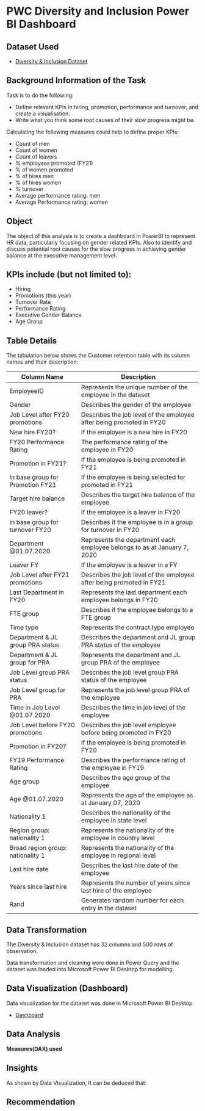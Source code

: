 # PWC Diversity and Inclusion Power BI Dashboard
## Dataset Used
- <a href="https://github.com/kalim-git/PWC-Switzerland-Diversity-Inclusion-Power-BI-Virtual-Internship-/blob/main/Diversity-Inclusion-Dataset.xlsx">Diversity & Inclusion Dataset</a>
## Background Information of the Task
Task is to do the following:
- Define relevant KPIs in hiring, promotion, performance and turnover, and create a visualisation.
- Write what you think some root causes of their slow progress might be.

Calculating the following measures could help to define proper KPIs:
- Count of men
- Count of women
- Count of leavers
- % employees promoted (FY21)
- % of women promoted
- % of hires men
- % of hires women
- % turnover
- Average performance rating: men
- Average Performance rating: women

## Object
The object of this analysis is to create a dashboard in PowerBI to represent HR data, particularly focusing on gender related KPIs. Also to identify and discuss potential root causes for the slow progress in achieving gender balance at the executive management level.

## KPIs include (but not limited to):
- Hiring
- Promotions (this year)
- Turnover Rate
- Performance Rating
- Executive Gender Balance
- Age Group

## Table Details
The tabulation below shows the Customer retention table with its column names and their description:

| Column Name | Description |
| --- | --- |
| EmployeeID | Represents the unique number of the employee in the dataset |
| Gender | Describes the gender of the employee |
| Job Level after FY20 promotions |	Describes the job level of the employee after being promoted in FY20 |
| New hire FY20? |	If the employee is a new hire in FY20 |
| FY20 Performance Rating	| The performance rating of the employee in FY20 |
| Promotion in FY21? | If the employee is being promoted in FY21 |
| In base group for Promotion FY21	| If the employee is being selected for promoted in FY21 |
| Target hire balance	| Describes the target hire balance of the employee |
| FY20 leaver?	| If the employee is a leaver in FY20 |
| In base group for turnover FY20	| Describes if the employee is in a group for turnover in FY20 |
| Department @01.07.2020	| Represents the department each employee belongs to as at January 7, 2020 |
| Leaver FY	| If the employee is a leaver in a FY |
| Job Level after FY21 promotions	| Describes the job level of the employee after being promoted in FY21 |
| Last Department in FY20	| Represents the last department each employee belongs in FY20 |
| FTE group	| Describes if the employee belongs to a FTE group |
| Time type	| Represents the contract type employee |
| Department & JL group PRA status	| Describes the department and JL group PRA status of the employee |
| Department & JL group for PRA	| Represents the department and JL group PRA of the employee |
| Job Level group PRA status	| Describes the job level group PRA status of the employee |
| Job Level group for PRA	| Represents the job level group PRA of the employee |
| Time in Job Level @01.07.2020	| Describes the time in job level of the employee |
| Job Level before FY20 promotions	| Describes the job level employee before being promoted in FY20 |
| Promotion in FY20?	| If the employee is being promoted in FY20 |
| FY19 Performance Rating	| Describes the performance rating of the employee in FY19 |
| Age group	| Describes the age group of the employee |
| Age @01.07.2020	| Represents the age of the employee as at January 07, 2020 |
| Nationality 1	| Describes the nationality of the employee in state level |
| Region group: nationality 1	| Represents the nationality of the employee in country level |
| Broad region group: nationality 1	| Represents the nationality of the employee in regional level |
| Last hire date	| Describes the last hire date of the employee |
| Years since last hire	| Represents the number of years since last hire of the employee |
| Rand	| Generates random number for each entry in the dataset |

## Data Transformation
The Diversity & Inclusion dataset has 32 columns and 500 rows of observation.

Data transformation and cleaning were done in Power Query and the dataset was loaded into Microsoft Power BI Desktop for modelling.

## Data Visualization (Dashboard)
Data visualization for the dataset was done in Microsoft Power BI Desktop.
- <a href="https://github.com/kalim-git/PWC-Switzerland-Diversity-Inclusion-Power-BI-Virtual-Internship-/blob/main/Diversity%20%26%20Inclusion.pbix">Dashboard</a>

## Data Analysis
**Measures(DAX) used**


## Insights
As shown by Data Visualization, It can be deduced that:

## Recommendation
